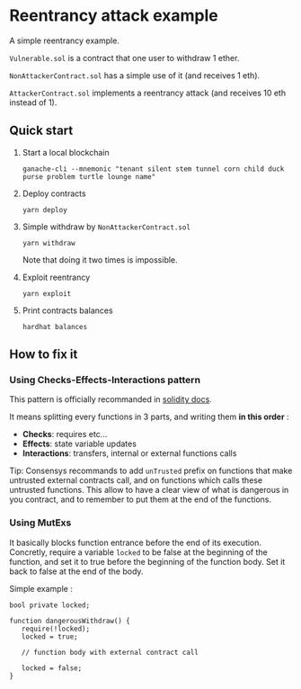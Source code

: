 # Reentrancy attack example

A simple reentrancy example.

`Vulnerable.sol` is a contract that one user to withdraw 1 ether.

`NonAttackerContract.sol` has a simple use of it (and receives 1 eth).

`AttackerContract.sol` implements a reentrancy attack (and receives 10 eth instead of 1).

## Quick start

1. Start a local blockchain

   ```
   ganache-cli --mnemonic "tenant silent stem tunnel corn child duck purse problem turtle lounge name"
   ```

2. Deploy contracts

   ```
   yarn deploy
   ```

3. Simple withdraw by `NonAttackerContract.sol`

   ```
   yarn withdraw
   ```

   Note that doing it two times is impossible.

4. Exploit reentrancy

   ```
   yarn exploit
   ```

5. Print contracts balances

   ```
   hardhat balances
   ```

## How to fix it

### Using Checks-Effects-Interactions pattern

This pattern is officially recommanded in [solidity docs](https://docs.soliditylang.org/en/v0.8.10/security-considerations.html#use-the-checks-effects-interactions-pattern).

It means splitting every functions in 3 parts, and writing them **in this order** :

- **Checks**: requires etc...
- **Effects**: state variable updates
- **Interactions**: transfers, internal or external functions calls

Tip: Consensys recommands to add `unTrusted` prefix on functions that make untrusted external contracts call, and on functions which calls these untrusted functions. This allow to have a clear view of what is dangerous in you contract, and to remember to put them at the end of the functions.

### Using MutExs

It basically blocks function entrance before the end of its execution. Concretly, require a variable `locked` to be false at the beginning of the function, and set it to true before the beginning of the function body. Set it back to false at the end of the body.

Simple example :

```
bool private locked;

function dangerousWithdraw() {
   require(!locked);
   locked = true;

   // function body with external contract call

   locked = false;
}
```

